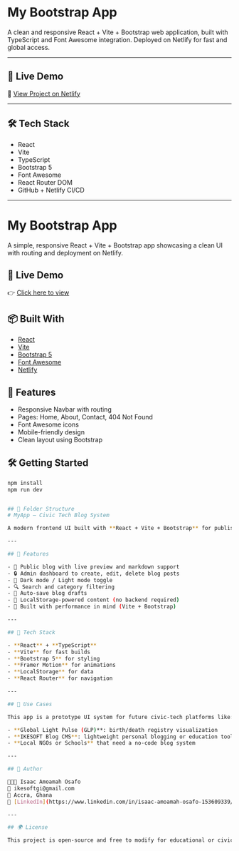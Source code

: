 # My Bootstrap App

A clean and responsive React + Vite + Bootstrap web application, built with TypeScript and Font Awesome integration. Deployed on Netlify for fast and global access.

---

## 🚀 Live Demo

🔗 [View Project on Netlify](https://unrivaled-tanuki-902255.netlify.app)

---

## 🛠️ Tech Stack

- React
- Vite
- TypeScript
- Bootstrap 5
- Font Awesome
- React Router DOM
- GitHub + Netlify CI/CD

---

# My Bootstrap App

A simple, responsive React + Vite + Bootstrap app showcasing a clean UI with routing and deployment on Netlify.

## 🚀 Live Demo

👉 [Click here to view](https://unrivaled-tanuki-902255.netlify.app)

## 📦 Built With

- [React](https://reactjs.org/)
- [Vite](https://vitejs.dev/)
- [Bootstrap 5](https://getbootstrap.com/)
- [Font Awesome](https://fontawesome.com/)
- [Netlify](https://www.netlify.com/)

## 📁 Features

- Responsive Navbar with routing
- Pages: Home, About, Contact, 404 Not Found
- Font Awesome icons
- Mobile-friendly design
- Clean layout using Bootstrap

## 🛠️ Getting Started

```bash
npm install
npm run dev


## 📂 Folder Structure
# MyApp – Civic Tech Blog System

A modern frontend UI built with **React + Vite + Bootstrap** for publishing blog posts, managing an admin dashboard, and exploring topics like technology, innovation, and social impact.

---

## 🌟 Features

- 📰 Public blog with live preview and markdown support  
- 🔒 Admin dashboard to create, edit, delete blog posts  
- 🎨 Dark mode / Light mode toggle  
- 🔍 Search and category filtering  
- 🧠 Auto-save blog drafts  
- 📁 LocalStorage-powered content (no backend required)  
- 🚀 Built with performance in mind (Vite + Bootstrap)

---

## 🔧 Tech Stack

- **React** + **TypeScript**  
- **Vite** for fast builds  
- **Bootstrap 5** for styling  
- **Framer Motion** for animations  
- **LocalStorage** for data  
- **React Router** for navigation

---

## 🚧 Use Cases

This app is a prototype UI system for future civic-tech platforms like:

- **Global Light Pulse (GLP)**: birth/death registry visualization  
- **IKESOFT Blog CMS**: lightweight personal blogging or education tools  
- **Local NGOs or Schools** that need a no-code blog system

---

## 🧠 Author

👨🏽‍💻 Isaac Amoamah Osafo  
📧 ikesoftgi@gmail.com  
📍 Accra, Ghana  
🔗 [LinkedIn](https://www.linkedin.com/in/isaac-amoamah-osafo-153609339/)

---

## 🌍 License

This project is open-source and free to modify for educational or civic use. Commercial use requires permission.
